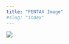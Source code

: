 ```yaml
---
title: "PENTAX Image"
#slug: "index"
---
```


[![](/wp-content/2011/12/22-300x213.jpg)](/wp-content/2011/12/22.jpg)